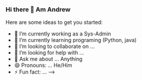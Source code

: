 ### Hi there 👋 Am Andrew


Here are some ideas to get you started:

- 🔭 I’m currently working as a Sys-Admin
- 🌱 I’m currently learning programing (Python, java)
- 👯 I’m looking to collaborate on ...
- 🤔 I’m looking for help with ...
- 💬 Ask me about ... Anything
- 😄 Pronouns: ... He/Him
- ⚡ Fun fact: ...
-->
